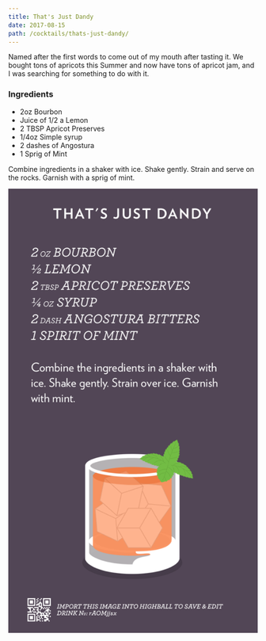 ```yaml
---
title: That's Just Dandy
date: 2017-08-15
path: /cocktails/thats-just-dandy/
---
```


Named after the first words to come out of my mouth after tasting it. We bought tons of apricots this Summer and now have tons of apricot jam, and I was searching for something to do with it. 

### Ingredients

* 2oz Bourbon
* Juice of 1/2 a Lemon
* 2 TBSP Apricot Preserves
* 1/4oz Simple syrup
* 2 dashes of Angostura
* 1 Sprig of Mint

Combine ingredients in a shaker with ice. Shake gently. Strain and serve on the rocks. Garnish with a sprig of mint.

![Recipe for That's Just Dandy](/img/cocktails/thats-just-dandy.png)